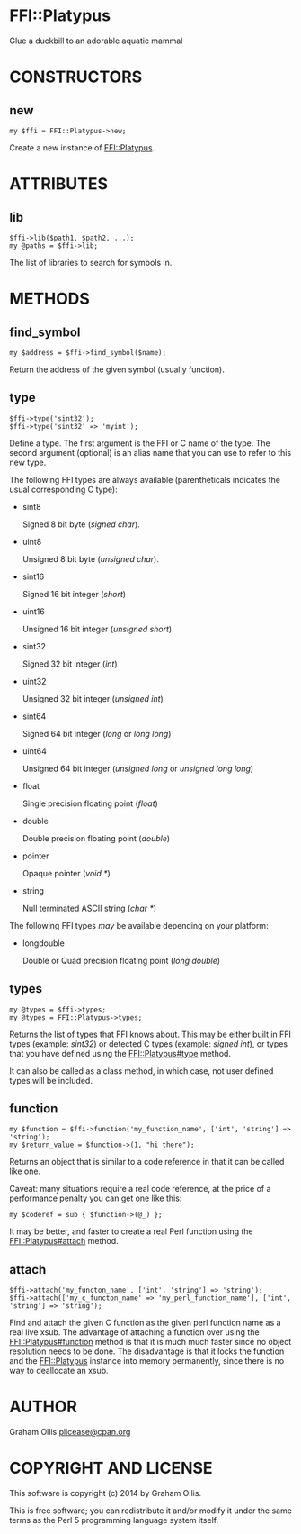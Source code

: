 # FFI::Platypus

Glue a duckbill to an adorable aquatic mammal

# CONSTRUCTORS

## new

    my $ffi = FFI::Platypus->new;

Create a new instance of [FFI::Platypus](https://metacpan.org/pod/FFI::Platypus).

# ATTRIBUTES

## lib

    $ffi->lib($path1, $path2, ...);
    my @paths = $ffi->lib;

The list of libraries to search for symbols in.

# METHODS

## find\_symbol

    my $address = $ffi->find_symbol($name);

Return the address of the given symbol (usually function).

## type

    $ffi->type('sint32');
    $ffi->type('sint32' => 'myint');

Define a type.  The first argument is the FFI or C name of the type.  The second argument (optional) is an alias name
that you can use to refer to this new type.

The following FFI types are always available (parentheticals indicates the usual corresponding C type):

- sint8

    Signed 8 bit byte (_signed char_).

- uint8

    Unsigned 8 bit byte (_unsigned char_).

- sint16

    Signed 16 bit integer (_short_)

- uint16

    Unsigned 16 bit integer (_unsigned short_)

- sint32

    Signed 32 bit integer (_int_)

- uint32

    Unsigned 32 bit integer (_unsigned int_)

- sint64

    Signed 64 bit integer (_long_ or _long long_)

- uint64

    Unsigned 64 bit integer (_unsigned long_ or _unsigned long long_)

- float

    Single precision floating point (_float_)

- double

    Double precision floating point (_double_)

- pointer

    Opaque pointer (_void \*_)

- string

    Null terminated ASCII string (_char \*_)

The following FFI types _may_ be available depending on your platform:

- longdouble

    Double or Quad precision floating point (_long double_)

## types

    my @types = $ffi->types;
    my @types = FFI::Platypus->types;

Returns the list of types that FFI knows about.  This may be either built in FFI types (example: _sint32_) or
detected C types (example: _signed int_), or types that you have defined using the [FFI::Platypus#type](https://metacpan.org/pod/type) method.

It can also be called as a class method, in which case, not user defined types will be included.

## function

    my $function = $ffi->function('my_function_name', ['int', 'string'] => 'string');
    my $return_value = $function->(1, "hi there");

Returns an object that is similar to a code reference in that it can be called like one.

Caveat: many situations require a real code reference, at the price of a performance
penalty you can get one like this:

    my $coderef = sub { $function->(@_) };

It may be better, and faster to create a real Perl function using the [FFI::Platypus#attach](https://metacpan.org/pod/attach) method.

## attach

    $ffi->attach('my_functon_name', ['int', 'string'] => 'string');
    $ffi->attach(['my_c_functon_name' => 'my_perl_function_name'], ['int', 'string'] => 'string');

Find and attach the given C function as the given perl function name as a real live xsub.
The advantage of attaching a function over using the [FFI::Platypus#function](https://metacpan.org/pod/function) method
is that it is much much faster since no object resolution needs to be done.  The disadvantage
is that it locks the function and the [FFI::Platypus](https://metacpan.org/pod/FFI::Platypus) instance into memory permanently, since
there is no way to deallocate an xsub.

# AUTHOR

Graham Ollis <plicease@cpan.org>

# COPYRIGHT AND LICENSE

This software is copyright (c) 2014 by Graham Ollis.

This is free software; you can redistribute it and/or modify it under
the same terms as the Perl 5 programming language system itself.
